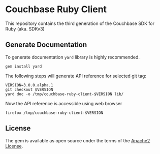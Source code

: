 # Couchbase Ruby Client

This repository contains the third generation of the Couchbase SDK for Ruby (aka. SDKv3)

## Generate Documentation

To generate documentation `yard` library is highly recommended.

    gem install yard

The following steps will generate API reference for selected git tag:

    VERSION=3.0.0.alpha.1
    git checkout $VERSION
    yard doc -o /tmp/couchbase-ruby-client-$VERSION lib/

Now the API reference is accessible using web browser

    firefox /tmp/couchbase-ruby-client-$VERSION

## License

The gem is available as open source under the terms of the [Apache2 License](https://opensource.org/licenses/Apache-2.0).
